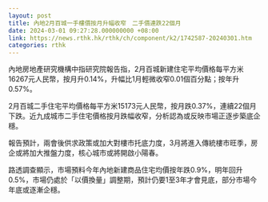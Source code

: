 ```yaml
---
layout: post
title: 內地2月百城一手樓價按月升幅收窄　二手價連跌22個月
date: 2024-03-01 09:27:28.000000000 +08:00
link: https://news.rthk.hk/rthk/ch/component/k2/1742587-20240301.htm
categories: rthk
---
```


內地房地產研究機構中指研究院報告指，2月百城新建住宅平均價格每平方米16267元人民幣，按月升0.14%，升幅比1月輕微收窄0.01個百分點；按年升0.57%。

2月百城二手住宅平均價格每平方米15173元人民幣，按月跌0.37%，連續22個月下跌。近九成城市二手住宅價格按月跌幅收窄，分析認為或反映市場正逐步築底企穩。

報告預計，兩會後供求政策或加大對樓市托底力度，3月將進入傳統樓市旺季，房企或將加大推盤力度，核心城市或將開啟小陽春。

路透調查顯示，市場預料今年內地新建商品住宅均價按年跌0.9%，明年回升0.5%，市場仍處於「以價換量」調整期，預計仍要1至3年才會見底，部分市場今年底或逐漸企穩。
